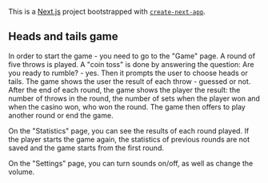 This is a [Next.js](https://nextjs.org/) project bootstrapped with [`create-next-app`](https://github.com/vercel/next.js/tree/canary/packages/create-next-app).

## Heads and tails game

In order to start the game - you need to go to the "Game"
page. A round of five throws is played. A "coin toss" is done
by answering the question: Are you ready to rumble? - yes. Then it
prompts the user to choose heads or tails. The game shows the user the
result of each throw - guessed or not. After the end of each round,
the game shows the player the result: the number of throws in the
round, the number of sets when the player won and when the casino won,
who won the round. The game then offers to play another round or end
the game.

On the "Statistics" page, you can see the results of each
round played. If the player starts the game again, the statistics of
previous rounds are not saved and the game starts from the first
round.

On the "Settings" page, you can turn sounds on/off, as well as
change the volume.
